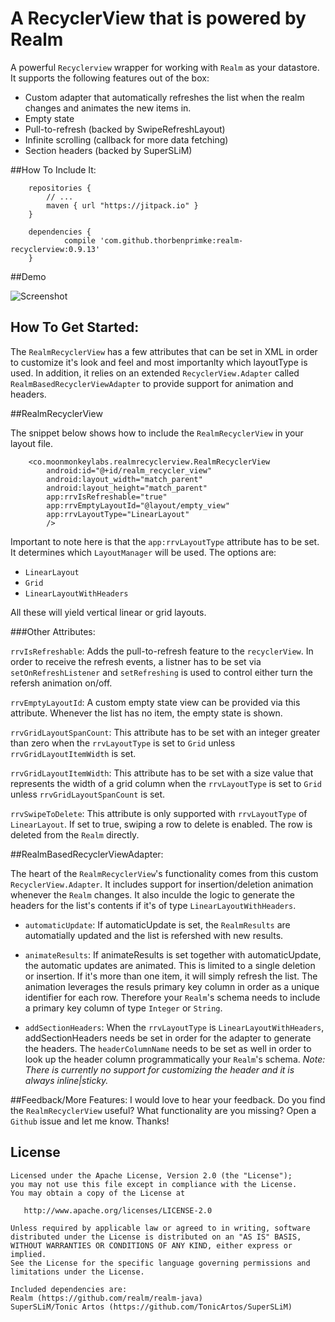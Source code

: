 # A RecyclerView that is powered by Realm

A powerful ```Recyclerview``` wrapper for working with ```Realm``` as your datastore. It supports the following features out of the box:

* Custom adapter that automatically refreshes the list when the realm changes and animates the new items in.
* Empty state
* Pull-to-refresh (backed by SwipeRefreshLayout)
* Infinite scrolling (callback for more data fetching)
* Section headers (backed by SuperSLiM)

##How To Include It:

```
	repositories {
        // ...
        maven { url "https://jitpack.io" }
    }
```

```
	dependencies {
	        compile 'com.github.thorbenprimke:realm-recyclerview:0.9.13'
	}
```

##Demo

![Screenshot](https://raw.githubusercontent.com/thorbenprimke/realm-recyclerview/master/extra/screenshot-demo-app.gif)

## How To Get Started:

The ```RealmRecyclerView``` has a few attributes that can be set in XML in order to customize it's look and feel and most importanlty which layoutType is used. In addition, it relies on an extended ```RecyclerView.Adapter``` called ```RealmBasedRecyclerViewAdapter``` to provide support for animation and headers.

##RealmRecyclerView

The snippet below shows how to include the ```RealmRecyclerView``` in your  layout file.

```
    <co.moonmonkeylabs.realmrecyclerview.RealmRecyclerView
        android:id="@+id/realm_recycler_view"
        android:layout_width="match_parent"
        android:layout_height="match_parent"
        app:rrvIsRefreshable="true"
        app:rrvEmptyLayoutId="@layout/empty_view"
        app:rrvLayoutType="LinearLayout"
        />
```

Important to note here is that the ```app:rrvLayoutType``` attribute has to be set. It determines which ```LayoutManager``` will be used. The options are:

* ```LinearLayout```
* ```Grid```
* ```LinearLayoutWithHeaders```

All these will yield vertical linear or grid layouts.

###Other Attributes:

```rrvIsRefreshable```: Adds the pull-to-refresh feature to the ```recyclerView```. In order to receive the refresh events, a listner has to be set via ```setOnRefreshListener``` and ```setRefreshing``` is used to control either turn the refersh animation on/off.

```rrvEmptyLayoutId```: A custom empty state view can be provided via this attribute. Whenever the list has no item, the empty state is shown. 

```rrvGridLayoutSpanCount```: This attribute has to be set with an integer greater than zero when the ```rrvLayoutType``` is set to ```Grid``` unless ```rrvGridLayoutItemWidth``` is set.

 ```rrvGridLayoutItemWidth```: This attribute has to be set with a size value that represents the width of a grid column when the ```rrvLayoutType``` is set to ```Grid``` unless ```rrvGridLayoutSpanCount``` is set.

```rrvSwipeToDelete```: This attribute is only supported with ```rrvLayoutType``` of ```LinearLayout```. If set to true, swiping a row to delete is enabled. The row is deleted from the ```Realm``` directly.

##RealmBasedRecyclerViewAdapter: 

The heart of the ```RealmRecyclerView```'s functionality comes from this custom ```RecyclerView.Adapter```. It includes support for insertion/deletion animation whenever the ```Realm``` changes. It also inculde the logic to generate the headers for the list's contents if it's of type ```LinearLayoutWithHeaders```. 

* ```automaticUpdate```: If automaticUpdate is set, the ```RealmResults``` are automatially updated and the list is refershed with new results.

* ```animateResults```: If animateResults is set together with automaticUpdate, the automatic updates are animated. This is limited to a single deletion or insertion. If it's more than one item, it will simply refresh the list. The animation leverages the resuls primary key column in order as a unique identifier for each row. Therefore your ```Realm```'s schema needs to include a primary key column of type ```Integer``` or ```String```.

* ```addSectionHeaders```: When the ```rrvLayoutType``` is ```LinearLayoutWithHeaders```, addSectionHeaders needs be set in order for the adapter to generate the headers. The ```headerColumnName``` needs to be set as well in order to look up the header column programmatically your ```Realm```'s schema. *Note: There is currently no support for customizing the header and it is always inline|sticky.*

##Feedback/More Features:
I would love to hear your feedback. Do you find the ```RealmRecyclerView``` useful? What functionality are you missing? Open a ```Github``` issue and let me know. Thanks!


## License
```
Licensed under the Apache License, Version 2.0 (the "License");
you may not use this file except in compliance with the License.
You may obtain a copy of the License at

   http://www.apache.org/licenses/LICENSE-2.0

Unless required by applicable law or agreed to in writing, software
distributed under the License is distributed on an "AS IS" BASIS,
WITHOUT WARRANTIES OR CONDITIONS OF ANY KIND, either express or implied.
See the License for the specific language governing permissions and
limitations under the License.

Included dependencies are:
Realm (https://github.com/realm/realm-java)
SuperSLiM/Tonic Artos (https://github.com/TonicArtos/SuperSLiM)
```
